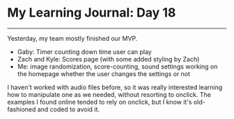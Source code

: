 # My Learning Journal: Day 18
*********************************************************************
Yesterday, my team mostly finished our MVP.
- Gaby: Timer counting down time user can play
- Zach and Kyle: Scores page (with some added styling by Zach)
- Me: image randomization, score-counting, sound settings working on the homepage whether the user changes the settings or not

I haven't worked with audio files before, so it was really interested learning how to manipulate one as we needed, without resorting to onclick. The examples I found online tended to rely on onclick, but I know it's old-fashioned and coded to avoid it.
